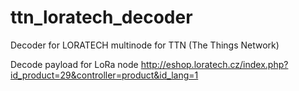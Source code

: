 # ttn_loratech_decoder
Decoder for LORATECH multinode for TTN (The Things Network)

Decode payload for LoRa node
http://eshop.loratech.cz/index.php?id_product=29&controller=product&id_lang=1
